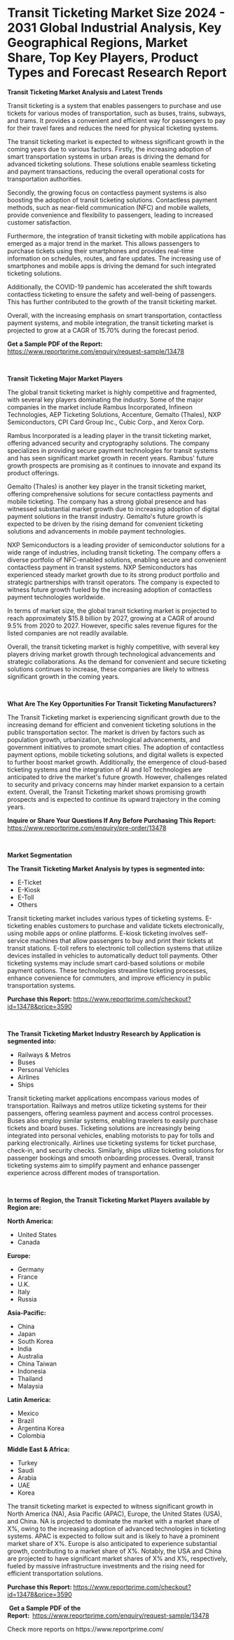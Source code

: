 <p><h1>Transit Ticketing Market Size 2024 - 2031 Global Industrial Analysis, Key Geographical Regions, Market Share, Top Key Players, Product Types and Forecast Research Report</h1></p><p><strong>Transit Ticketing Market Analysis and Latest Trends</strong></p>
<p><p>Transit ticketing is a system that enables passengers to purchase and use tickets for various modes of transportation, such as buses, trains, subways, and trams. It provides a convenient and efficient way for passengers to pay for their travel fares and reduces the need for physical ticketing systems.</p><p>The transit ticketing market is expected to witness significant growth in the coming years due to various factors. Firstly, the increasing adoption of smart transportation systems in urban areas is driving the demand for advanced ticketing solutions. These solutions enable seamless ticketing and payment transactions, reducing the overall operational costs for transportation authorities.</p><p>Secondly, the growing focus on contactless payment systems is also boosting the adoption of transit ticketing solutions. Contactless payment methods, such as near-field communication (NFC) and mobile wallets, provide convenience and flexibility to passengers, leading to increased customer satisfaction.</p><p>Furthermore, the integration of transit ticketing with mobile applications has emerged as a major trend in the market. This allows passengers to purchase tickets using their smartphones and provides real-time information on schedules, routes, and fare updates. The increasing use of smartphones and mobile apps is driving the demand for such integrated ticketing solutions.</p><p>Additionally, the COVID-19 pandemic has accelerated the shift towards contactless ticketing to ensure the safety and well-being of passengers. This has further contributed to the growth of the transit ticketing market.</p><p>Overall, with the increasing emphasis on smart transportation, contactless payment systems, and mobile integration, the transit ticketing market is projected to grow at a CAGR of 15.70% during the forecast period.</p></p>
<p><strong>Get a Sample PDF of the Report:&nbsp;</strong> <a href="https://www.reportprime.com/enquiry/request-sample/13478">https://www.reportprime.com/enquiry/request-sample/13478</a></p>
<p>&nbsp;</p>
<p><strong>Transit Ticketing Major Market Players</strong></p>
<p><p>The global transit ticketing market is highly competitive and fragmented, with several key players dominating the industry. Some of the major companies in the market include Rambus Incorporated, Infineon Technologies, AEP Ticketing Solutions, Accenture, Gemalto (Thales), NXP Semiconductors, CPI Card Group Inc., Cubic Corp., and Xerox Corp.</p><p>Rambus Incorporated is a leading player in the transit ticketing market, offering advanced security and cryptography solutions. The company specializes in providing secure payment technologies for transit systems and has seen significant market growth in recent years. Rambus' future growth prospects are promising as it continues to innovate and expand its product offerings.</p><p>Gemalto (Thales) is another key player in the transit ticketing market, offering comprehensive solutions for secure contactless payments and mobile ticketing. The company has a strong global presence and has witnessed substantial market growth due to increasing adoption of digital payment solutions in the transit industry. Gemalto's future growth is expected to be driven by the rising demand for convenient ticketing solutions and advancements in mobile payment technologies.</p><p>NXP Semiconductors is a leading provider of semiconductor solutions for a wide range of industries, including transit ticketing. The company offers a diverse portfolio of NFC-enabled solutions, enabling secure and convenient contactless payment in transit systems. NXP Semiconductors has experienced steady market growth due to its strong product portfolio and strategic partnerships with transit operators. The company is expected to witness future growth fueled by the increasing adoption of contactless payment technologies worldwide.</p><p>In terms of market size, the global transit ticketing market is projected to reach approximately $15.8 billion by 2027, growing at a CAGR of around 9.5% from 2020 to 2027. However, specific sales revenue figures for the listed companies are not readily available.</p><p>Overall, the transit ticketing market is highly competitive, with several key players driving market growth through technological advancements and strategic collaborations. As the demand for convenient and secure ticketing solutions continues to increase, these companies are likely to witness significant growth in the coming years.</p></p>
<p>&nbsp;</p>
<p><strong>What Are The Key Opportunities For Transit Ticketing Manufacturers?</strong></p>
<p><p>The Transit Ticketing market is experiencing significant growth due to the increasing demand for efficient and convenient ticketing solutions in the public transportation sector. The market is driven by factors such as population growth, urbanization, technological advancements, and government initiatives to promote smart cities. The adoption of contactless payment options, mobile ticketing solutions, and digital wallets is expected to further boost market growth. Additionally, the emergence of cloud-based ticketing systems and the integration of AI and IoT technologies are anticipated to drive the market's future growth. However, challenges related to security and privacy concerns may hinder market expansion to a certain extent. Overall, the Transit Ticketing market shows promising growth prospects and is expected to continue its upward trajectory in the coming years.</p></p>
<p><strong>Inquire or Share Your Questions If Any Before Purchasing This Report:</strong> <a href="https://www.reportprime.com/enquiry/pre-order/13478">https://www.reportprime.com/enquiry/pre-order/13478</a></p>
<p>&nbsp;</p>
<p><strong>Market Segmentation</strong></p>
<p><strong>The Transit Ticketing Market Analysis by types is segmented into:</strong></p>
<p><ul><li>E-Ticket</li><li>E-Kiosk</li><li>E-Toll</li><li>Others</li></ul></p>
<p><p>Transit ticketing market includes various types of ticketing systems. E-ticketing enables customers to purchase and validate tickets electronically, using mobile apps or online platforms. E-kiosk ticketing involves self-service machines that allow passengers to buy and print their tickets at transit stations. E-toll refers to electronic toll collection systems that utilize devices installed in vehicles to automatically deduct toll payments. Other ticketing systems may include smart card-based solutions or mobile payment options. These technologies streamline ticketing processes, enhance convenience for commuters, and improve efficiency in public transportation systems.</p></p>
<p><strong>Purchase this Report:&nbsp;</strong><a href="https://www.reportprime.com/checkout?id=13478&price=3590">https://www.reportprime.com/checkout?id=13478&price=3590</a></p>
<p>&nbsp;</p>
<p><strong>The Transit Ticketing Market Industry Research by Application is segmented into:</strong></p>
<p><ul><li>Railways & Metros</li><li>Buses</li><li>Personal Vehicles</li><li>Airlines</li><li>Ships</li></ul></p>
<p><p>Transit ticketing market applications encompass various modes of transportation. Railways and metros utilize ticketing systems for their passengers, offering seamless payment and access control processes. Buses also employ similar systems, enabling travelers to easily purchase tickets and board buses. Ticketing solutions are increasingly being integrated into personal vehicles, enabling motorists to pay for tolls and parking electronically. Airlines use ticketing systems for ticket purchase, check-in, and security checks. Similarly, ships utilize ticketing solutions for passenger bookings and smooth onboarding processes. Overall, transit ticketing systems aim to simplify payment and enhance passenger experience across different modes of transportation.</p></p>
<p>&nbsp;</p>
<p><strong>In terms of Region, the Transit Ticketing Market Players available by Region are:</strong></p>
<p>
    <p> <strong> North America: </strong>
        <ul>
            <li>United States</li>
            <li>Canada</li>
        </ul>
        </p> 
    <p> <strong> Europe: </strong>
        <ul>
            <li>Germany</li>
            <li>France</li>
            <li>U.K.</li>
            <li>Italy</li>
            <li>Russia</li>
        </ul>
        </p> 
    <p> <strong> Asia-Pacific: </strong>
        <ul>
            <li>China</li>
            <li>Japan</li>
            <li>South Korea</li>
            <li>India</li>
            <li>Australia</li>
            <li>China Taiwan</li>
            <li>Indonesia</li>
            <li>Thailand</li>
            <li>Malaysia</li>
        </ul>
        </p> 
    <p> <strong> Latin America: </strong>
        <ul>
            <li>Mexico</li>
            <li>Brazil</li>
            <li>Argentina Korea</li>
            <li>Colombia</li>
        </ul>
        </p> 
    <p> <strong> Middle East & Africa: </strong>
        <ul>
            <li>Turkey</li>
            <li>Saudi</li>
            <li>Arabia</li>
            <li>UAE</li>
            <li>Korea</li>
        </ul>
    </p>
    </p>
<p><p>The transit ticketing market is expected to witness significant growth in North America (NA), Asia Pacific (APAC), Europe, the United States (USA), and China. NA is projected to dominate the market with a market share of X%, owing to the increasing adoption of advanced technologies in ticketing systems. APAC is expected to follow suit and is likely to have a prominent market share of X%. Europe is also anticipated to experience substantial growth, contributing to a market share of X%. Notably, the USA and China are projected to have significant market shares of X% and X%, respectively, fueled by massive infrastructure investments and the rising need for efficient transportation solutions.</p></p>
<p><strong>Purchase this Report: </strong><a href="https://www.reportprime.com/checkout?id=13478&price=3590">https://www.reportprime.com/checkout?id=13478&price=3590</a></p>
<p>&nbsp;<strong>Get a Sample PDF of the Report:&nbsp;&nbsp;</strong><a href="https://www.reportprime.com/enquiry/request-sample/13478">https://www.reportprime.com/enquiry/request-sample/13478</a></p>
<p><strong></strong></p>
<p>Check more reports on https://www.reportprime.com/</p>